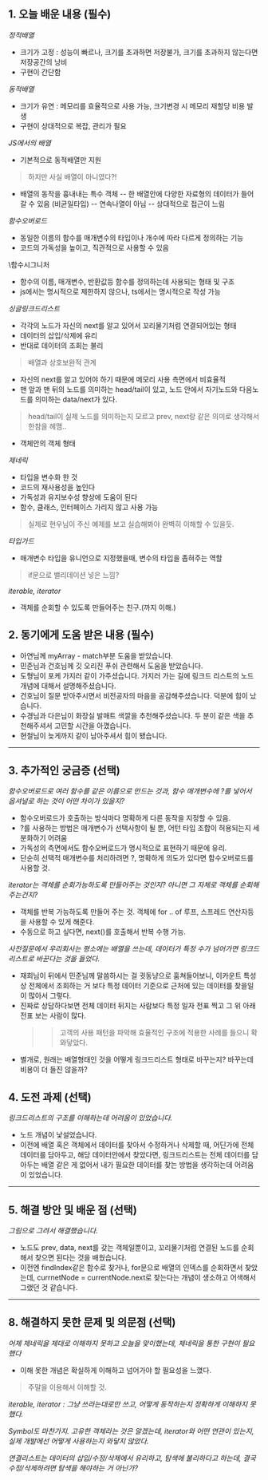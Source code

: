 ## 1. 오늘 배운 내용 (필수)

*정적배열* 
 - 크기가 고정 : 성능이 빠르나, 크기를 초과하면 저장불가, 크기를 초과하지 않는다면 저장공간의 낭비
 - 구현이 간단함 

*동적배열*
 - 크기가 유연 : 메모리를 효율적으로 사용 가능, 크기변경 시 메모리 재할당 비용 발생
 - 구현이 상대적으로 복잡, 관리가 필요

*JS에서의 배열*
 - 기본적으로 동적배열만 지원
 > 하지만 사실 배열이 아니였다?!
 - 배열의 동작을 흉내내는 특수 객체 
  -- 한 배열안에 다양한 자료형의 데이터가 들어갈 수 있음 (비균일타입)
  -- 연속나열이 아님
  -- 상대적으로 접근이 느림 

*함수오버로드*
 - 동일한 이름의 함수를 매개변수의 타입이나 개수에 따라 다르게 정의하는 기능
 - 코드의 가독성을 높이고, 직관적으로 사용할 수 있음 

 \\함수시그니처
  - 함수의 이름, 매개변수, 반환값등 함수를 정의하는데 사용되는 형태 및 구조
  - js에서는 명시적으로 제한하지 않으나, ts에서는 명시적으로 작성 가능

*싱글링크드리스트*
 - 각각의 노드가 자신의 next를 알고 있어서 꼬리물기처럼 연결되어있는 형태
 - 데이터의 삽입/삭제에 유리
 - 반대로 데이터의 조회는 불리
  > 배열과 상호보완적 관계
 - 자신의 next를 알고 있어야 하기 때문에 메모리 사용 측면에서 비효율적
 - 맨 앞과 맨 뒤의 노드를 의미하는 head/tail이 있고, 노드 안에서 자기노드와 다음노드를 의미하는 data/next가 있다.
  > head/tail이 실제 노드를 의미하는지 모르고 prev, next랑 같은 의미로 생각해서 한참을 헤맴..
 - 객체안의 객체 형태

*제네릭*
 - 타입을 변수화 한 것
 - 코드의 재사용성을 높인다 
 - 가독성과 유지보수성 향상에 도움이 된다
 - 함수, 클래스, 인터페이스 가리지 않고 사용 가능 
  > 실제로 현우님이 주신 예제를 보고 실습해봐야 완벽히 이해할 수 있을듯.

*타입가드*
 - 매개변수 타입을 유니언으로 지정했을때, 변수의 타입을 좁혀주는 역할
 > if문으로 밸리데이션 넣은 느낌?

 *iterable, iterator*
 - 객체를 순회할 수 있도록 만들어주는 친구.(까지 이해.)


## 2. 동기에게 도움 받은 내용 (필수)
- 아연님께 myArray - match부분 도움을 받았습니다.
- 민준님과 건호님께 깃 오리진 푸쉬 관련해서 도움을 받았습니다.
- 도형님이 포케 가지러 같이 가주셨습니다. 가지러 가는 길에 링크드 리스트의 노드 개념에 대해서 설명해주셨습니다.
- 건호님이 질문 받아주시면서 비전공자의 마음을 공감해주셨습니다. 덕분에 힘이 났습니다. 
- 수경님과 다은님이 화장실 발매트 색깔을 추천해주셨습니다. 두 분이 같은 색을 추천해주셔서 고민할 시간을 아꼈습니다.
- 현철님이 늦게까지 같이 남아주셔서 힘이 됐습니다.

---

## 3. 추가적인 궁금증 (선택)

*함수오버로드로 여러 함수를 같은 이름으로 만드는 것과, 함수 매개변수에 ?를 넣어서 옵셔널로 하는 것이 어떤 차이가 있을지?*
 - 함수오버로드가 호출하는 방식마다 명확하게 다른 동작을 지정할 수 있음.
 - ?를 사용하는 방법은 매개변수가 선택사항이 될 뿐, 어턴 타입 조합이 허용되는지 세분화하기 어려움
 - 가독성의 측면에서도 함수오버로드가 명시적으로 표현하기 때문에 유리.
 - 단순히 선택적 매개변수를 처리하려면 ?, 명확하게 의도가 있다면 함수오버로드를 사용할 것.

*iterator는 객체를 순회가능하도록 만들어주는 것인지? 아니면 그 자체로 객체를 순회해주는건지?*
 - 객체를 반복 가능하도록 만들어 주는 것. 객체에 for .. of 루프, 스프레드 연산자등을 사용할 수 있게 해준다.
 - 수동으로 하고 싶다면, next()를 호출해서 반복 수행 가능.

*사전질문에서 우리회사는 평소에는 배열을 쓰는데, 데이터가 특정 수가 넘어가면 링크드리스트로 바꾼다는 것을 들었다.*
 - 재희님이 뒤에서 민준님께 말씀하시는 걸 귓동냥으로 훔쳐들어보니, 이카운트 특성상 전체에서 조회하는 거 보다 특정 데이터 기준으로 근처에 있는 데이터를 찾을일이 많아서 그렇다.
 - 진짜로 상담하다보면 전체 데이터 뒤지는 사람보다 특정 일자 전표 찍고 그 위 아래 전표 보는 사람이 많다.
    >> 고객의 사용 패턴을 파악해 효율적인 구조에 적용한 사례를 들으니 확 와닿았다.
 - 별개로, 원래는 배열형태인 것을 어떻게 링크드리스트 형태로 바꾸는지? 바꾸는데 비용이 더 들진 않을까?


## 4. 도전 과제 (선택)

*링크드리스트의 구조를 이해하는데 어려움이 있었습니다.*
 - 노드 개념이 낯설었습니다. 
 - 이전에 배열 혹은 객체에서 데이터를 찾아서 수정하거나 삭제할 때,
   어딘가에 전체 데이터를 담아두고, 해당 데이터안에서 찾았다면,
   링크드리스트는 전체 데이터를 담아두는 배열 같은 게 없어서 내가 필요한 데이터를 찾는 방법을 생각하는데 어려움이 있었습니다.

---

## 5. 해결 방안 및 배운 점 (선택)

*그림으로 그려서 해결했습니다.*
 - 노드도 prev, data, next를 갖는 객체일뿐이고, 꼬리물기처럼 연결된 노드를 순회해서 찾으면 된다는 것을 배웠습니다.
 - 이전엔 findIndex같은 함수로 찾거나, for문으로 배열의 인덱스를 순회하면서 찾았는데,
   currnetNode = currentNode.next로 찾는다는 개념이 생소하고 어색해서 그랬던 것 같습니다.

---

## 8. 해결하지 못한 문제 및 의문점 (선택)

*어제 제네릭을 제대로 이해하지 못하고 오늘을 맞이했는데, 제네릭을 통한 구현이 필요했다*
 - 이해 못한 개념은 확실하게 이해하고 넘어가야 할 필요성을 느꼈다. 
 > 주말을 이용해서 이해할 것.

*iterable, iterator : 그냥 쓰라는대로만 쓰고, 어떻게 동작하는지 정확하게 이해하지 못했다.*

*Symbol도 마찬가지. 고유한 객체라는 것은 알겠는데, iterator와 어떤 연관이 있는지, 실제 개발에선 어떻게 사용하는지 와닿지 않았다.*

*연결리스트는 데이터의 삽입/수정/삭제에서 유리하고, 탐색에 불리하다고 하는데, 결국 수정/삭제하려면 탐색을 해야하는 거 아닌가?*

